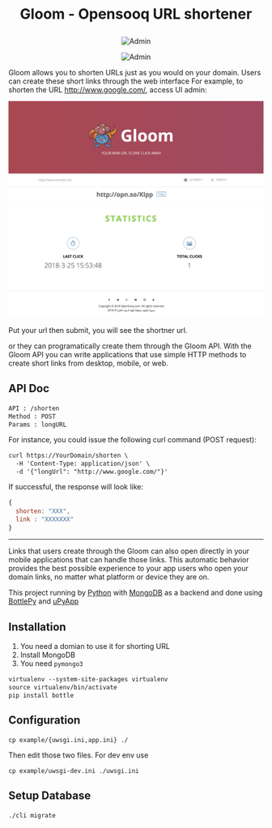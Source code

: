 # <p align="center">Gloom - Opensooq URL shortener</p>

<p align="center"><img alt="Admin" src="https://opensooqui2.os-cdn.com/gloom.png"></p>

<p align="center"><img alt="Admin" src="https://opensooqui2.os-cdn.com/gloom-moving.gif"></p>

Gloom allows you to shorten URLs just as you would on your domain. Users can create these short links through the web interface For example, to shorten the URL http://www.google.com/, access UI admin:

![Goom](/public/new-skin.png)

Put your url then submit, you will see the shortner url.

or they can programatically create them through the Gloom API. With the Gloom API you can write applications that use simple HTTP methods to create short links from desktop, mobile, or web.

## API Doc
```
API : /shorten
Method : POST
Params : longURL
```

For instance, you could issue the following curl command (POST request):

```
curl https://YourDomain/shorten \
  -H 'Content-Type: application/json' \
  -d '{"longUrl": "http://www.google.com/"}'
```
If successful, the response will look like:

```javascript
{ 
  shorten: "XXX",
  link : "XXXXXXX"
}
```
-------------------------------------------------------------------------------------

Links that users create through the Gloom can also open directly in your mobile applications that can handle those links. This automatic behavior provides the best possible experience to your app users who open your domain links, no matter what platform or device they are on.

This project running by [Python](https://www.python.org/) with [MongoDB](https://www.mongodb.com/) as a backend and done using [BottlePy](https://github.com/bottlepy/bottle) and [uPyApp](https://github.com/muayyad-alsadi/uPyApp)

## Installation

1. You need a domian to use it for shorting URL
2. Install MongoDB
3. You need `pymongo3`

```
virtualenv --system-site-packages virtualenv
source virtualenv/bin/activate
pip install bottle
```

## Configuration

```
cp example/{uwsgi.ini,app.ini} ./
```

Then edit those two files. For dev env use 

```
cp example/uwsgi-dev.ini ./uwsgi.ini
```

## Setup Database

```
./cli migrate
```
